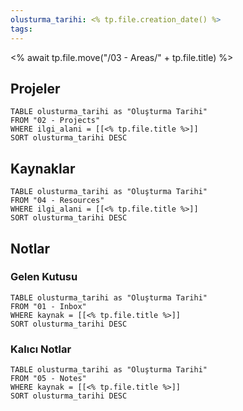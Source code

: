 ```yaml
---
olusturma_tarihi: <% tp.file.creation_date() %>
tags:
---
```

<% await tp.file.move("/03 - Areas/" + tp.file.title) %>
## Projeler
```dataview
TABLE olusturma_tarihi as "Oluşturma Tarihi"
FROM "02 - Projects"
WHERE ilgi_alani = [[<% tp.file.title %>]]
SORT olusturma_tarihi DESC
```
## Kaynaklar
```dataview
TABLE olusturma_tarihi as "Oluşturma Tarihi"
FROM "04 - Resources"
WHERE ilgi_alani = [[<% tp.file.title %>]]
SORT olusturma_tarihi DESC
```
## Notlar
### Gelen Kutusu
```dataview
TABLE olusturma_tarihi as "Oluşturma Tarihi"
FROM "01 - Inbox"
WHERE kaynak = [[<% tp.file.title %>]]
SORT olusturma_tarihi DESC
```
### Kalıcı Notlar
```dataview
TABLE olusturma_tarihi as "Oluşturma Tarihi"
FROM "05 - Notes"
WHERE kaynak = [[<% tp.file.title %>]]
SORT olusturma_tarihi DESC
```
